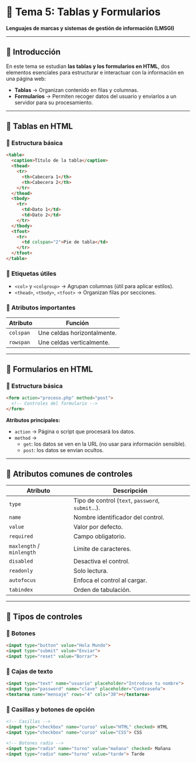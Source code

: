 # 📘 Tema 5: Tablas y Formularios  
**Lenguajes de marcas y sistemas de gestión de información (LMSGI)**  

---

## 🧭 Introducción
En este tema se estudian **las tablas y los formularios en HTML**, dos elementos esenciales para estructurar e interactuar con la información en una página web:

- **Tablas** → Organizan contenido en filas y columnas.  
- **Formularios** → Permiten recoger datos del usuario y enviarlos a un servidor para su procesamiento.

---

## 🧩 Tablas en HTML

### 🔹 Estructura básica
```html
<table>
  <caption>Título de la tabla</caption>
  <thead>
    <tr>
      <th>Cabecera 1</th>
      <th>Cabecera 2</th>
    </tr>
  </thead>
  <tbody>
    <tr>
      <td>Dato 1</td>
      <td>Dato 2</td>
    </tr>
  </tbody>
  <tfoot>
    <tr>
      <td colspan="2">Pie de tabla</td>
    </tr>
  </tfoot>
</table>
```

### 🔹 Etiquetas útiles
- `<col>` y `<colgroup>` → Agrupan columnas (útil para aplicar estilos).  
- `<thead>`, `<tbody>`, `<tfoot>` → Organizan filas por secciones.  

### 🔹 Atributos importantes
| Atributo | Función |
|-----------|----------|
| `colspan` | Une celdas horizontalmente. |
| `rowspan` | Une celdas verticalmente. |

---

## 🧠 Formularios en HTML

### 🔹 Estructura básica
```html
<form action="proceso.php" method="post">
  <!-- Controles del formulario -->
</form>
```

**Atributos principales:**
- `action` → Página o script que procesará los datos.  
- `method` → 
  - `get`: los datos se ven en la URL (no usar para información sensible).  
  - `post`: los datos se envían ocultos.  

---

## 🧱 Atributos comunes de controles
| Atributo | Descripción |
|-----------|--------------|
| `type` | Tipo de control (`text`, `password`, `submit`...). |
| `name` | Nombre identificador del control. |
| `value` | Valor por defecto. |
| `required` | Campo obligatorio. |
| `maxlength` / `minlength` | Límite de caracteres. |
| `disabled` | Desactiva el control. |
| `readonly` | Solo lectura. |
| `autofocus` | Enfoca el control al cargar. |
| `tabindex` | Orden de tabulación. |

---

## 🧰 Tipos de controles

### 🔸 Botones
```html
<input type="button" value="Hola Mundo">
<input type="submit" value="Enviar">
<input type="reset" value="Borrar">
```

### 🔸 Cajas de texto
```html
<input type="text" name="usuario" placeholder="Introduce tu nombre">
<input type="password" name="clave" placeholder="Contraseña">
<textarea name="mensaje" rows="4" cols="30"></textarea>
```

### 🔸 Casillas y botones de opción
```html
<!-- Casillas -->
<input type="checkbox" name="curso" value="HTML" checked> HTML
<input type="checkbox" name="curso" value="CSS"> CSS

<!-- Botones radio -->
<input type="radio" name="turno" value="mañana" checked> Mañana
<input type="radio" name="turno" value="tarde"> Tarde
```
